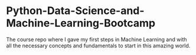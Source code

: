 # Python-Data-Science-and-Machine-Learning-Bootcamp

The course repo where I gave my first steps in Machine Learning and with all the necessary concepts and fundamentals to start in this amazing world.
